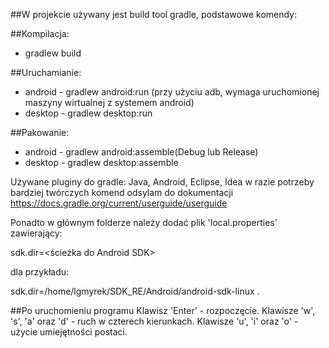 ##W projekcie używany jest build tool gradle, podstawowe komendy:

##Kompilacja:
  * gradlew build
  
##Uruchamianie:
  * android - gradlew android:run (przy użyciu adb, wymaga uruchomionej maszyny wirtualnej z systemem android)
  * desktop - gradlew desktop:run
  
##Pakowanie:
  * android - gradlew android:assemble(Debug lub Release)
  * desktop - gradlew desktop:assemble
  
Używane pluginy do gradle: Java, Android, Eclipse, Idea w razie potrzeby bardziej twórczych komend odsylam do dokumentacji
https://docs.gradle.org/current/userguide/userguide

Ponadto w głównym folderze należy dodać plik 'local.properties' zawierający:

sdk.dir=<ścieżka do Android SDK>

dla przykładu:

sdk.dir=/home/lgmyrek/SDK_RE/Android/android-sdk-linux .

##Po uruchomieniu programu
Klawisz 'Enter' - rozpoczęcie.
Klawisze 'w', 's', 'a' oraz 'd' - ruch w czterech kierunkach.
Klawisze 'u', 'i' oraz 'o' - użycie umiejętności postaci.
